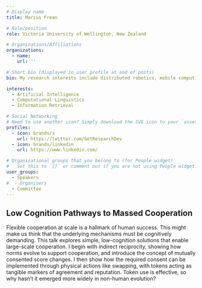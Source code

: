 ```yaml
---
# Display name
title: Marcus Frean

# Role/position
role: Victoria University of Wellington, New Zealand

# Organizations/Affiliations
organizations:
  - name: 
    url: ''

# Short bio (displayed in user profile at end of posts)
bio: My research interests include distributed robotics, mobile computing and programmable matter.

interests:
  - Artificial Intelligence
  - Computational Linguistics
  - Information Retrieval

# Social Networking
# Need to use another icon? Simply download the SVG icon to your `assets/media/icons/` folder.
profiles:
  - icon: brands/x
    url: https://twitter.com/GetResearchDev
  - icon: brands/linkedin
    url: https://www.linkedin.com/

# Organizational groups that you belong to (for People widget)
#   Set this to `[]` or comment out if you are not using People widget.
user_groups:
  - Speakers
#  - Organisers
  - Committee
---
```


<h2>Low Cognition Pathways to Massed Cooperation</h2>

Flexible cooperation at scale is a hallmark of human success. This might make us think that the underlying mechanisms must be cognitively demanding.  This talk explores simple, low-cognition solutions that enable large-scale cooperation. I begin with indirect reciprocity, showing how norms evolve to support cooperation, and introduce the concept of mutually consented score changes. I then show how the required consent can be implemented through physical actions like swapping, with tokens acting as tangible markers of agreement and reputation. Token use is effective, so why hasn’t it emerged more widely in non-human evolution?